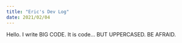 ```yaml
---
title: "Eric's Dev Log"
date: 2021/02/04
---
```


Hello. I write BIG CODE. It is code... BUT UPPERCASED. BE AFRAID. 

